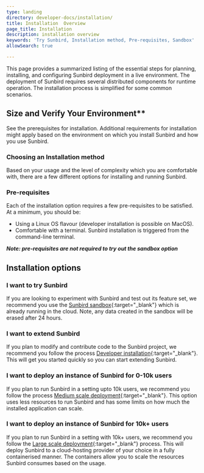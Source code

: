 ```yaml
---
type: landing
directory: developer-docs/installation/
title: Installation  Overview
page_title: Installation
description: installation overview
keywords: 'Try Sunbird, Installation method, Pre-requisites, Sandbox'
allowSearch: true

---
```

This page provides a summarized listing of the essential steps for planning, installing, and configuring Sunbird deployment in a live environment. The deployment of Sunbird requires several distributed components for runtime operation. The installation process is simplified for some common scenarios.

## Size and Verify Your Environment**

See the prerequisites for installation. Additional requirements for installation might apply based on the environment on which you install Sunbird and how you use Sunbird.

### Choosing an Installation method

Based on your usage and the level of complexity which you are comfortable with, there are a few different options for installing and running Sunbird.

### Pre-requisites

Each of the installation option requires a few pre-requisites to be satisfied. 
At a minimum, you should be:

   - Using a Linux OS flavour (developer installation is possible on MacOS).
   - Comfortable with a terminal. Sunbird installation is triggered from the command-line terminal.

***Note: pre-requisites are not required to try out the sandbox option***

## Installation options

### I want to try Sunbird

If you are looking to experiment with Sunbird and test out its feature set, we recommend you use the [Sunbird sandbox](https://staging.open-sunbird.org/){:target="_blank"} which is already running in the cloud. Note, any data created in the sandbox will be erased after 24 hours.

### I want to extend Sunbird

If you plan to modify and contribute code to the Sunbird project, we recommend you follow the process [Developer installation]( developer-docs/installation/installing_sunbirdon_laptop/){:target="_blank"}. This will get you started quickly so you can start extending Sunbird.

### I want to deploy an instance of Sunbird for 0-10k users

If you plan to run Sunbird in a setting upto 10k users, we recommend you follow the process [Medium scale deployment](developer-docs/installation/medium_scale_deploy/){:target="_blank"}. This option uses less resources to run Sunbird and has some limits on how much the installed application can scale.

### I want to deploy an instance of Sunbird for 10k+ users

If you plan to run Sunbird in a setting with 10k+ users, we recommend you follow the [Large scale deployment](){:target="_blank"} process. 
This will deploy Sunbird to a cloud-hosting provider of your choice in a fully containerised manner. The containers allow you to scale the resources Sunbird consumes based on the usage.


